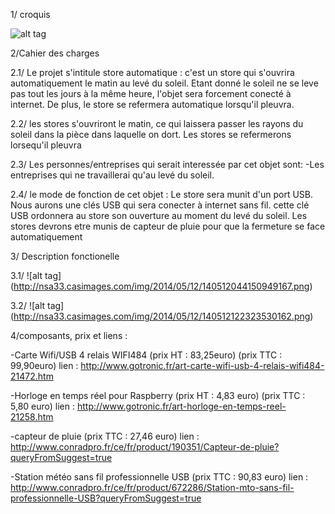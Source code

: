 1/ croquis

![alt tag](http://nsa33.casimages.com/img/2014/05/10/140510113744599809.png)

2/Cahier des charges

2.1/ Le projet s'intitule store automatique : c'est un store qui s'ouvrira automatiquement le matin au levé du soleil. Etant donné le soleil ne se leve pas tout les jours à la même heure, l'objet sera forcement conecté à internet.
De plus, le store se refermera automatique lorsqu'il pleuvra.

2.2/ les stores s'ouvriront le matin, ce qui laissera passer les rayons du soleil dans la pièce dans laquelle on dort.
Les stores se refermerons lorsequ'il pleuvra

2.3/ Les personnes/entreprises qui serait interessée par cet objet sont: -Les entreprises qui ne travaillerai qu'au levé du soleil.

2.4/ le mode de fonction de cet objet : Le store sera munit d'un port USB. Nous aurons une clés USB qui sera conecter à internet sans fil. cette clé USB ordonnera au store son ouverture au moment du levé du soleil.
Les stores devrons etre munis de capteur de pluie pour que la fermeture se face automatiquement

3/ Description fonctionelle

3.1/
![alt tag] (http://nsa33.casimages.com/img/2014/05/12/140512044150949167.png)


3.2/
![alt tag] (http://nsa33.casimages.com/img/2014/05/12/140512122323530162.png)

4/composants, prix et liens :

 -Carte Wifi/USB 4 relais WIFI484            (prix HT : 83,25euro) (prix TTC : 99,90euro) lien : http://www.gotronic.fr/art-carte-wifi-usb-4-relais-wifi484-21472.htm

 -Horloge en temps réel pour Raspberry       (prix HT : 4,83 euro) (prix TTC : 5,80 euro) lien : http://www.gotronic.fr/art-horloge-en-temps-reel-21258.htm
  
 -capteur de pluie                           (prix TTC : 27,46 euro) lien : http://www.conradpro.fr/ce/fr/product/190351/Capteur-de-pluie?queryFromSuggest=true
 
 -Station météo sans fil professionnelle USB (prix TTC : 90,83 euro) lien : http://www.conradpro.fr/ce/fr/product/672286/Station-mto-sans-fil-professionnelle-USB?queryFromSuggest=true
